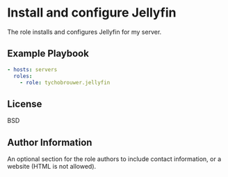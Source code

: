 Install and configure Jellyfin
=========

The role installs and configures Jellyfin for my server.

Example Playbook
----------------

```yaml
- hosts: servers
  roles:
    - role: tychobrouwer.jellyfin
```

License
-------

BSD

Author Information
------------------

An optional section for the role authors to include contact information, or a website (HTML is not allowed).
